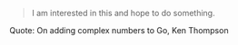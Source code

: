 > I am interested in this and hope to do something.

Quote: On adding complex numbers to Go, Ken Thompson
